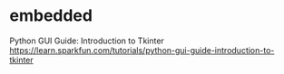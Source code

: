 # embedded

Python GUI Guide: Introduction to Tkinter
https://learn.sparkfun.com/tutorials/python-gui-guide-introduction-to-tkinter


